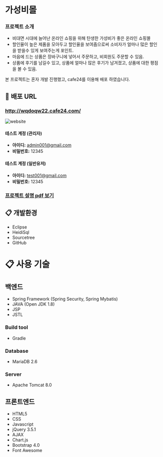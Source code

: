 # 가성비몰

### 프로젝트 소개 
* 비대면 시대에 늘어난 온라인 쇼핑을 위해 탄생한 가성비가 좋은 온라인 쇼핑몰
* 할인율이 높은 제품을 모아두고 할인율을 보여줌으로써 소비자가 얼마나 많은 할인을 받을수 있게 보여주는게 포인트.
* 마음에 드는 상품은 장바구니에 넣어서 주문하고, 비회원도 주문할 수 있음.
* 상품에 후기를 남길수 있고, 상품에 얼마나 많은 후기가 남겨졌고, 상품에 대한 평점을 볼 수 있음.

본 프로젝트는 혼자 개발 진행했고, cafe24를 이용해 배포 하였습니다.

## :link: 배포 URL
### http://wqdoqw22.cafe24.com/


![website](https://user-images.githubusercontent.com/20630599/103749283-aa4d6b80-5048-11eb-8972-4eb394aa7d67.PNG)


#### **테스트 계정 (관리자)**
* **아이디:** admin001@gmail.com
* **비밀번호:** 12345
#### **테스트 계정 (일반유저)**
* **아이디:** test001@gmail.com
* **비밀번호:** 12345

### <a href="https://drive.google.com/file/d/1Rg3DPa2H8Ywh-A1ER02Z6d7z2x6EZX7V/view?usp=sharing"/>프로젝트 설명 pdf 보기</a>

## :clipboard: 개발환경
* Eclipse
* HeidiSql
* Sourcetree
* GitHub
# :clipboard: 사용 기술
## 백엔드
* Spring Framework (Spring Security, Spring Mybatis)
* JAVA (Open JDK 1.8)
* JSP
* JSTL

### Build tool
* Gradle

### Database
* MariaDB 2.6

### Server
* Apache Tomcat 8.0

## 프론트엔드
* HTML5
* CSS
* Javascript
* jQuery 3.5.1
* AJAX
* Chart.js
* Bootstrap 4.0
* Font Awesome



